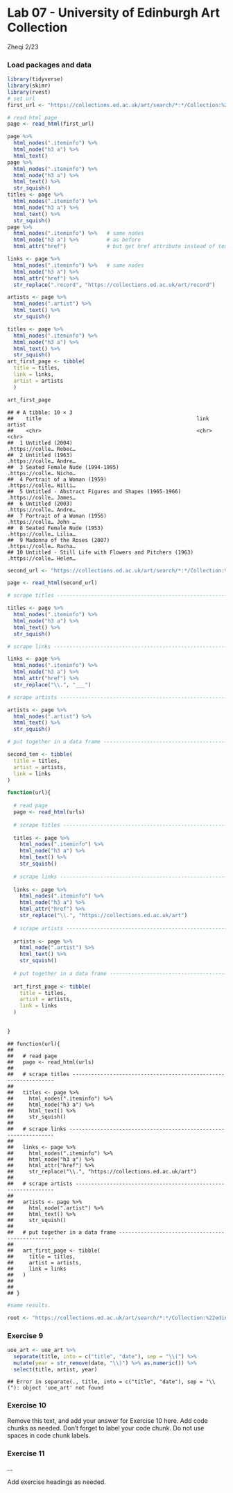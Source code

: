 Lab 07 - University of Edinburgh Art Collection
================
Zheqi
2/23

### Load packages and data

``` r
library(tidyverse) 
library(skimr)
library(rvest)
# set url
first_url <- "https://collections.ed.ac.uk/art/search/*:*/Collection:%22edinburgh+college+of+art%7C%7C%7CEdinburgh+College+of+Art%22?offset=0"

# read html page
page <- read_html(first_url)
```

``` r
page %>%
  html_nodes(".iteminfo") %>%
  html_node("h3 a") %>%
  html_text()
page %>%
  html_nodes(".iteminfo") %>%
  html_node("h3 a") %>%
  html_text() %>%
  str_squish()
titles <- page %>%
  html_nodes(".iteminfo") %>%
  html_node("h3 a") %>%
  html_text() %>%
  str_squish()
page %>%
  html_nodes(".iteminfo") %>%   # same nodes
  html_node("h3 a") %>%         # as before
  html_attr("href")             # but get href attribute instead of text
```

``` r
links <- page %>%
  html_nodes(".iteminfo") %>%   # same nodes
  html_node("h3 a") %>%
  html_attr("href") %>%
  str_replace(".record", "https://collections.ed.ac.uk/art/record")
```

``` r
artists <- page %>%
  html_nodes(".artist") %>%
  html_text() %>%
  str_squish()
```

``` r
titles <- page %>%
  html_nodes(".iteminfo") %>%
  html_node("h3 a") %>%
  html_text() %>%
  str_squish()
art_first_page <- tibble(
  title = titles, 
  link = links, 
  artist = artists
  )

art_first_page
```

    ## # A tibble: 10 × 3
    ##    title                                                  link            artist
    ##    <chr>                                                  <chr>           <chr> 
    ##  1 Untitled (2004)                                        .https://colle… Rebec…
    ##  2 Untitled (1963)                                        .https://colle… Andre…
    ##  3 Seated Female Nude (1994-1995)                         .https://colle… Nicho…
    ##  4 Portrait of a Woman (1959)                             .https://colle… Willi…
    ##  5 Untitled - Abstract Figures and Shapes (1965-1966)     .https://colle… James…
    ##  6 Untitled (2003)                                        .https://colle… Andre…
    ##  7 Portrait of a Woman (1956)                             .https://colle… John …
    ##  8 Seated Female Nude (1953)                              .https://colle… Lilia…
    ##  9 Madonna of the Roses (2007)                            .https://colle… Racha…
    ## 10 Untitled - Still Life with Flowers and Pitchers (1963) .https://colle… Helen…

``` r
second_url <- "https://collections.ed.ac.uk/art/search/*:*/Collection:%22edinburgh+college+of+art%7C%7C%7CEdinburgh+College+of+Art%22?offset=10"

page <- read_html(second_url)

# scrape titles ----------------------------------------------------------------

titles <- page %>%
  html_nodes(".iteminfo") %>%
  html_node("h3 a") %>%
  html_text() %>%
  str_squish()

# scrape links -----------------------------------------------------------------

links <- page %>%
  html_nodes(".iteminfo") %>%
  html_node("h3 a") %>%
  html_attr("href") %>%
  str_replace("\\.", "___")

# scrape artists ---------------------------------------------------------------

artists <- page %>%
  html_nodes(".artist") %>%
  html_text() %>%
  str_squish()

# put together in a data frame -------------------------------------------------

second_ten <- tibble(
  title = titles,
  artist = artists,
  link = links
)
```

``` r
function(url){
  
  # read page
  page <- read_html(urls)
  
  # scrape titles ----------------------------------------------------------------
  
  titles <- page %>%
    html_nodes(".iteminfo") %>%
    html_node("h3 a") %>%
    html_text() %>%
    str_squish()
  
  # scrape links -----------------------------------------------------------------
  
  links <- page %>%
    html_nodes(".iteminfo") %>%
    html_node("h3 a") %>%
    html_attr("href") %>%
    str_replace("\\.", "https://collections.ed.ac.uk/art")
  
  # scrape artists ---------------------------------------------------------------
  
  artists <- page %>%
    html_node(".artist") %>%
    html_text() %>%
    str_squish()
  
  # put together in a data frame -------------------------------------------------
  
  art_first_page <- tibble(
    title = titles,
    artist = artists,
    link = links
  )

  
}
```

    ## function(url){
    ##   
    ##   # read page
    ##   page <- read_html(urls)
    ##   
    ##   # scrape titles ----------------------------------------------------------------
    ##   
    ##   titles <- page %>%
    ##     html_nodes(".iteminfo") %>%
    ##     html_node("h3 a") %>%
    ##     html_text() %>%
    ##     str_squish()
    ##   
    ##   # scrape links -----------------------------------------------------------------
    ##   
    ##   links <- page %>%
    ##     html_nodes(".iteminfo") %>%
    ##     html_node("h3 a") %>%
    ##     html_attr("href") %>%
    ##     str_replace("\\.", "https://collections.ed.ac.uk/art")
    ##   
    ##   # scrape artists ---------------------------------------------------------------
    ##   
    ##   artists <- page %>%
    ##     html_node(".artist") %>%
    ##     html_text() %>%
    ##     str_squish()
    ##   
    ##   # put together in a data frame -------------------------------------------------
    ##   
    ##   art_first_page <- tibble(
    ##     title = titles,
    ##     artist = artists,
    ##     link = links
    ##   )
    ## 
    ##   
    ## }

``` r
#same results.
```

``` r
root <- "https://collections.ed.ac.uk/art/search/*:*/Collection:%22edinburgh+college+of+art%7C%7C%7CEdinburgh+College+of+Art%22?offset="
```

### Exercise 9

``` r
uoe_art <- uoe_art %>%
  separate(title, into = c("title", "date"), sep = "\\(") %>%
  mutate(year = str_remove(date, "\\)") %>% as.numeric()) %>%
  select(title, artist, year)
```

    ## Error in separate(., title, into = c("title", "date"), sep = "\\("): object 'uoe_art' not found

### Exercise 10

Remove this text, and add your answer for Exercise 10 here. Add code
chunks as needed. Don’t forget to label your code chunk. Do not use
spaces in code chunk labels.

### Exercise 11

…

Add exercise headings as needed.
